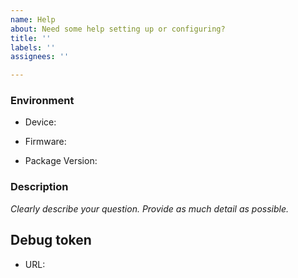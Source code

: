 ```yaml
---
name: Help
about: Need some help setting up or configuring?
title: ''
labels: ''
assignees: ''

---
```


### Environment
<!-- Your device manufacturer and model -->
- Device:  
<!-- Stock or custom firmware? Please mention which -->
- Firmware:  
<!-- Use 'opkg list-installed pi-hole*' command to get it -->
- Package Version:  

### Description

_Clearly describe your question. Provide as much detail as possible._

## Debug token
<!-- 
Token generated by running `pihole -d` command.
The token is displayed at the end of the debug process if you allow the upload of the log file.
Uploaded logs are not publicly accessible and are automatically deleted after 48 hours.
-->
- URL:  
